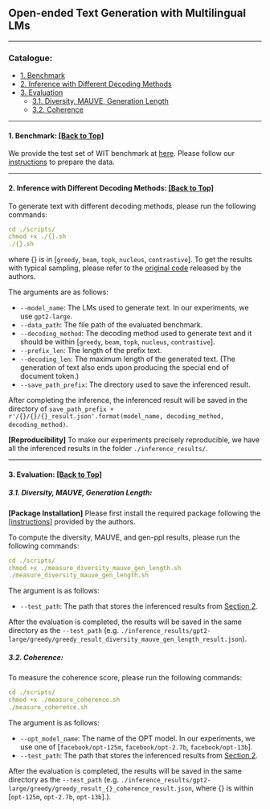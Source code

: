 ## Open-ended Text Generation with Multilingual LMs

****

<span id='all_catelogue'/>

### Catalogue:
* <a href='#benchmark'>1. Benchmark</a>
* <a href='#inference'>2. Inference with Different Decoding Methods</a>
* <a href='#evaluation'>3. Evaluation</a>
  * <a href='#diversity_mauve_gen_length'>3.1. Diversity, MAUVE, Generation Length</a>
  * <a href='#coherence'>3.2. Coherence</a>


****
<span id='benchmark'/>

#### 1. Benchmark: <a href='#all_catelogue'>[Back to Top]</a>
We provide the test set of WIT benchmark at [here](../../data/). Please follow our [instructions](https://github.com/yxuansu/Contrastive_Search_Is_All_You_Need/tree/main/data#1-wit-benchmark) to prepare the data.


****
<span id='inference'/>

#### 2. Inference with Different Decoding Methods: <a href='#all_catelogue'>[Back to Top]</a>

To generate text with different decoding methods, please run the following commands:
```yaml
cd ./scripts/
chmod +x ./{}.sh
./{}.sh
```
where {} is in [`greedy`, `beam`, `topk`, `nucleus`, `contrastive`]. To get the results with typical sampling, please refer to the [original code](https://github.com/cimeister/typical-sampling) released by the authors.

The arguments are as follows:
* `--model_name`: The LMs used to generate text. In our experiments, we use `gpt2-large`.
* `--data_path`: The file path of the evaluated benchmark.
* `--decoding_method`: The decoding method used to generate text and it should be within [`greedy`, `beam`, `topk`, `nucleus`, `contrastive`].
* `--prefix_len`: The length of the prefix text.
* `--decoding_len`: The maximum length of the generated text. (The generation of text also ends upon producing the special end of document token.)
* `--save_path_prefix`: The directory used to save the inferenced result.


After completing the inference, the inferenced result will be saved in the directory of `save_path_prefix + r'/{}/{}/{}_result.json'.format(model_name, decoding_method, decoding_method)`.

**[Reproducibility]** To make our experiments precisely reproducible, we have all the inferenced results in the folder `./inference_results/`.

****
<span id='evaluation'/>

#### 3. Evaluation: <a href='#all_catelogue'>[Back to Top]</a>

<span id='diversity_mauve_gen_length'/>

##### 3.1. Diversity, MAUVE, Generation Length: 

**[Package Installation]** Please first install the required package following the [[instructions]](https://github.com/krishnap25/mauve#installation) provided by the authors.

To compute the diversity, MAUVE, and gen-ppl results, please run the following commands:
```yaml
cd ./scripts/
chmod +x ./measure_diversity_mauve_gen_length.sh
./measure_diversity_mauve_gen_length.sh
```

The argument is as follows:
* `--test_path`: The path that stores the inferenced results from <a href='#inference'>Section 2</a>.

After the evaluation is completed, the results will be saved in the same directory as the `--test_path` (e.g. `./inference_results/gpt2-large/greedy/greedy_result_diversity_mauve_gen_length_result.json`).


<span id='coherence'/>

##### 3.2. Coherence: 

To measure the coherence score, please run the following commands:
```yaml
cd ./scripts/
chmod +x ./measure_coherence.sh
./measure_coherence.sh
```

The argument is as follows:
* `--opt_model_name`: The name of the OPT model. In our experiments, we use one of [`facebook/opt-125m`, `facebook/opt-2.7b`, `facebook/opt-13b`].
* `--test_path`: The path that stores the inferenced results from <a href='#inference'>Section 2</a>.

After the evaluation is completed, the results will be saved in the same directory as the `--test_path` (e.g. `./inference_results/gpt2-large/greedy/greedy_result_{}_coherence_result.json`, where {} is within [`opt-125m`, `opt-2.7b`, `opt-13b`].).






